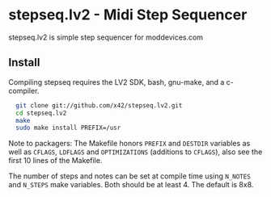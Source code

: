 stepseq.lv2 - Midi Step Sequencer
=================================

stepseq.lv2 is simple step sequencer for moddevices.com

Install
-------

Compiling stepseq requires the LV2 SDK, bash, gnu-make, and a c-compiler.

```bash
  git clone git://github.com/x42/stepseq.lv2.git
  cd stepseq.lv2
  make
  sudo make install PREFIX=/usr
```

Note to packagers: The Makefile honors `PREFIX` and `DESTDIR` variables as well
as `CFLAGS`, `LDFLAGS` and `OPTIMIZATIONS` (additions to `CFLAGS`), also
see the first 10 lines of the Makefile.

The number of steps and notes can be set at compile time using `N_NOTES`
and `N_STEPS` make variables. Both should be at least 4. The default is 8x8.
